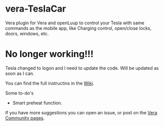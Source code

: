 # vera-TeslaCar
Vera plugin for Vera and openLuup to control your Tesla with same commands as the mobile app, like Charging control, open/close locks, doors, windows, etc.

# No longer working!!!
Tesla changed to logon and I need to update the code. Will be updated as soon as I can.

You can find the full instructins in the [Wiki](https://github.com/reneboer/vera-TeslaCar/wiki).

Some to-do's
 * Smart preheat function.

If you have more suggestions you can open an issue, or post on the [Vera Community pages](https://community.getvera.com/t/plugin-tesla-car-integration/212184).

